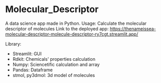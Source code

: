 # Molecular_Descriptor
A data science app made in Python. Usage: Calculate the molecular descriptor of molecules
Link to the deployed app: https://thenameissea-molecular-descriptor-molecule-descriptor-ry7cgt.streamlit.app/

Library:
* Streamlit: GUI
* Rdkit: Chemicals' properties calculation
* Numpy: Sciencetific calculation and array
* Pandas: Dataframe
* stmol, py3dmol: 3d model of molecules 
